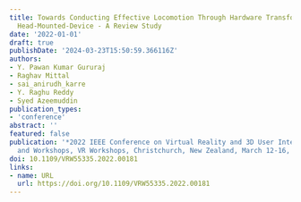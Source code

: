 ```yaml
---
title: Towards Conducting Effective Locomotion Through Hardware Transformation in
  Head-Mounted-Device - A Review Study
date: '2022-01-01'
draft: true
publishDate: '2024-03-23T15:50:59.366116Z'
authors:
- Y. Pawan Kumar Gururaj
- Raghav Mittal
- sai_anirudh_karre
- Y. Raghu Reddy
- Syed Azeemuddin
publication_types:
- 'conference'
abstract: ''
featured: false
publication: '*2022 IEEE Conference on Virtual Reality and 3D User Interfaces Abstracts
  and Workshops, VR Workshops, Christchurch, New Zealand, March 12-16, 2022*'
doi: 10.1109/VRW55335.2022.00181
links:
- name: URL
  url: https://doi.org/10.1109/VRW55335.2022.00181
---
```


